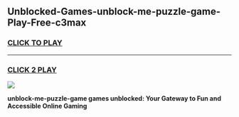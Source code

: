 
## Unblocked-Games-unblock-me-puzzle-game-Play-Free-c3max
<h3>
<a href="https://premium76.site?title=unblock-me-puzzle-game&ref=23A">CLICK TO PLAY</a></h3>
<hr>

<h3>
<a href="https://premium76.site?title=unblock-me-puzzle-game&ref=23A">CLICK 2 PLAY</a>
  
</h3>

<a href="https://premium76.site?title=unblock-me-puzzle-game&ref=23A"><img src="https://clearcache.store/games.png"></a>


**unblock-me-puzzle-game games unblocked: Your Gateway to Fun and Accessible Online Gaming**
